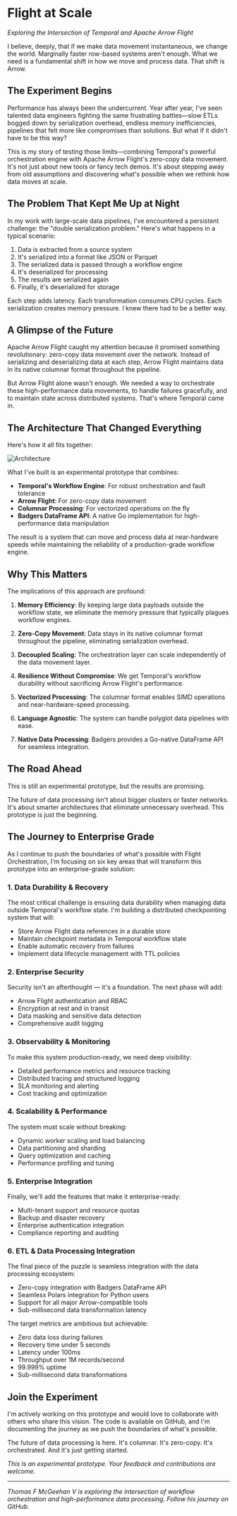 # Flight at Scale

*Exploring the Intersection of Temporal and Apache Arrow Flight*

I believe, deeply, that if we make data movement instantaneous, we change the world. Marginally faster row-based systems aren't enough. What we need is a fundamental shift in how we move and process data. That shift is Arrow.

## The Experiment Begins

Performance has always been the undercurrent. Year after year, I've seen talented data engineers fighting the same frustrating battles—slow ETLs bogged down by serialization overhead, endless memory inefficiencies, pipelines that felt more like compromises than solutions. But what if it didn't have to be this way?

This is my story of testing those limits—combining Temporal's powerful orchestration engine with Apache Arrow Flight's zero-copy data movement. It's not just about new tools or fancy tech demos. It's about stepping away from old assumptions and discovering what's possible when we rethink how data moves at scale.

## The Problem That Kept Me Up at Night

In my work with large-scale data pipelines, I've encountered a persistent challenge: the "double serialization problem." Here's what happens in a typical scenario:

1. Data is extracted from a source system
2. It's serialized into a format like JSON or Parquet
3. The serialized data is passed through a workflow engine
4. It's deserialized for processing
5. The results are serialized again
6. Finally, it's deserialized for storage

Each step adds latency. Each transformation consumes CPU cycles. Each serialization creates memory pressure. I knew there had to be a better way.

## A Glimpse of the Future

Apache Arrow Flight caught my attention because it promised something revolutionary: zero-copy data movement over the network. Instead of serializing and deserializing data at each step, Arrow Flight maintains data in its native columnar format throughout the pipeline.

But Arrow Flight alone wasn't enough. We needed a way to orchestrate these high-performance data movements, to handle failures gracefully, and to maintain state across distributed systems. That's where Temporal came in.

## The Architecture That Changed Everything

Here's how it all fits together:

![Architecture](temporal.png)

What I've built is an experimental prototype that combines:

- **Temporal's Workflow Engine**: For robust orchestration and fault tolerance
- **Arrow Flight**: For zero-copy data movement
- **Columnar Processing**: For vectorized operations on the fly
- **Badgers DataFrame API**: A native Go implementation for high-performance data manipulation

The result is a system that can move and process data at near-hardware speeds while maintaining the reliability of a production-grade workflow engine.

## Why This Matters

The implications of this approach are profound:

1. **Memory Efficiency**: By keeping large data payloads outside the workflow state, we eliminate the memory pressure that typically plagues workflow engines.

2. **Zero-Copy Movement**: Data stays in its native columnar format throughout the pipeline, eliminating serialization overhead.

3. **Decoupled Scaling**: The orchestration layer can scale independently of the data movement layer.

4. **Resilience Without Compromise**: We get Temporal's workflow durability without sacrificing Arrow Flight's performance.

5. **Vectorized Processing**: The columnar format enables SIMD operations and near-hardware-speed processing.

6. **Language Agnostic**: The system can handle polyglot data pipelines with ease.

7. **Native Data Processing**: Badgers provides a Go-native DataFrame API for seamless integration.

## The Road Ahead

This is still an experimental prototype, but the results are promising.

The future of data processing isn't about bigger clusters or faster networks. It's about smarter architectures that eliminate unnecessary overhead. This prototype is just the beginning.

## The Journey to Enterprise Grade

As I continue to push the boundaries of what's possible with Flight Orchestration, I'm focusing on six key areas that will transform this prototype into an enterprise-grade solution:

### 1. Data Durability & Recovery

The most critical challenge is ensuring data durability when managing data outside Temporal's workflow state. I'm building a distributed checkpointing system that will:

- Store Arrow Flight data references in a durable store
- Maintain checkpoint metadata in Temporal workflow state
- Enable automatic recovery from failures
- Implement data lifecycle management with TTL policies

### 2. Enterprise Security

Security isn't an afterthought — it's a foundation. The next phase will add:

- Arrow Flight authentication and RBAC
- Encryption at rest and in transit
- Data masking and sensitive data detection
- Comprehensive audit logging

### 3. Observability & Monitoring

To make this system production-ready, we need deep visibility:

- Detailed performance metrics and resource tracking
- Distributed tracing and structured logging
- SLA monitoring and alerting
- Cost tracking and optimization

### 4. Scalability & Performance

The system must scale without breaking:

- Dynamic worker scaling and load balancing
- Data partitioning and sharding
- Query optimization and caching
- Performance profiling and tuning

### 5. Enterprise Integration

Finally, we'll add the features that make it enterprise-ready:

- Multi-tenant support and resource quotas
- Backup and disaster recovery
- Enterprise authentication integration
- Compliance reporting and auditing

### 6. ETL & Data Processing Integration

The final piece of the puzzle is seamless integration with the data processing ecosystem:

- Zero-copy integration with Badgers DataFrame API
- Seamless Polars integration for Python users
- Support for all major Arrow-compatible tools
- Sub-millisecond data transformation latency

The target metrics are ambitious but achievable:

- Zero data loss during failures
- Recovery time under 5 seconds
- Latency under 100ms
- Throughput over 1M records/second
- 99.999% uptime
- Sub-millisecond data transformations

## Join the Experiment

I'm actively working on this prototype and would love to collaborate with others who share this vision. The code is available on GitHub, and I'm documenting the journey as we push the boundaries of what's possible.

The future of data processing is here. It's columnar. It's zero-copy. It's orchestrated. And it's just getting started.

*This is an experimental prototype. Your feedback and contributions are welcome.*

---
*Thomas F McGeehan V is exploring the intersection of workflow orchestration and high-performance data processing. Follow his journey on GitHub.*
